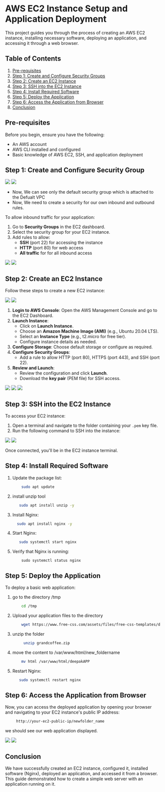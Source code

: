 # AWS EC2 Instance Setup and Application Deployment

This project guides you through the process of creating an AWS EC2 instance, installing necessary software, deploying an application, and accessing it through a web browser.

## Table of Contents
1. [Pre-requisites](#pre-requisites)
2. [Step 1: Create and Configure Security Groups](#step-1-configure-security-groups)
2. [Step 2: Create an EC2 Instance](#step-2-create-an-ec2-instance)
4. [Step 3: SSH into the EC2 Instance](#step-3-ssh-into-the-ec2-instance)
5. [Step 4: Install Required Software](#step-4-install-required-software)
6. [Step 5: Deploy the Application](#step-5-deploy-the-application)
7. [Step 6: Access the Application from Browser](#step-6-access-the-application-from-browser)
8. [Conclusion](#conclusion)

## Pre-requisites

Before you begin, ensure you have the following:
- An AWS account
- AWS CLI installed and configured
- Basic knowledge of AWS EC2, SSH, and application deployment

## Step 1: Create and Configure Security Group
  ![](Images/3.png)
  ![](Images/4.png)

- Now, We can see only the default security group which is attached to the Defualt VPC
- Now, We need to create a security for our own inbound and outbound rules.



To allow inbound traffic for your application:

1. Go to **Security Groups** in the EC2 dashboard.
2. Select the security group for your EC2 instance.
3. Add rules to allow:
   - **SSH** (port 22) for accessing the instance
   - **HTTP** (port 80) for web access
   - **All traffic** for for all inbound access

![](Images/5.png)
![](Images/6.png)
  


## Step 2: Create an EC2 Instance

Follow these steps to create a new EC2 instance:

![](Images/1.png)
![](Images/2.png)


1. **Login to AWS Console**: Open the AWS Management Console and go to the EC2 Dashboard.
2. **Launch Instance**:
   - Click on **Launch Instance**.
   - Choose an **Amazon Machine Image (AMI)** (e.g., Ubuntu 20.04 LTS).
   - Select an **Instance Type** (e.g., t2.micro for free tier).
   - Configure instance details as needed.
3. **Configure Storage**: Choose default storage or configure as required.
4. **Configure Security Groups**:
   - Add a rule to allow HTTP (port 80), HTTPS (port 443), and SSH (port 22).
5. **Review and Launch**:
   - Review the configuration and click **Launch**.
   - Download the **key pair** (PEM file) for SSH access.


![](Images/7.png)
![](Images/8.png)
![](Images/11.png)

## Step 3: SSH into the EC2 Instance

To access your EC2 instance:

1. Open a terminal and navigate to the folder containing your `.pem` key file.
2. Run the following command to SSH into the instance:


![](Images/10.png)
![](Images/9.png)


Once connected, you'll be in the EC2 instance terminal.

## Step 4: Install Required Software


1. Update the package list:

     ```bash
         sudo apt update
    ```

2. install unzip tool
  
    ```bash
       sudo apt install unzip -y
    ```
  
3. Install Nginx:

    ```bash
      sudo apt install nginx -y
    ```
4. Start Nginx:

    ```bash
       sudo systemctl start nginx
    ```
5. Verify that Nginx is running:

    ```
        sudo systemctl status nginx
    ```

## Step 5: Deploy the Application

To deploy a basic web application:

1. go to the directory /tmp

    ```bash
        cd /tmp
    ```
2. Upload your application files to the directory
    ```bash
        wget https://www.free-css.com/assets/files/free-css-templates/download/page292/grandcoffee.zip
    ```

3. unzip the folder

    ```bash
         unzip grandcoffee.zip 
    ```

4. move the content to /var/www/html/new_foldername

    ```bash
        mv html /var/www/html/deepakAPP
    ```
  

5. Restart Nginx:

  
    ```bash
       sudo systemctl restart nginx
    ```

## Step 6: Access the Application from Browser
 Now, you can access the deployed application by opening your browser and navigating to your EC2 instance's public IP address:
   ```bash
        http://your-ec2-public-ip/newfolder_name
   ```
we should see our web application displayed.

![](Images/12.png)
![](Images/13.png)


## Conclusion

We have successfully created an EC2 instance, configured it, installed software (Nginx), deployed an application, and accessed it from a browser. This guide demonstrated how to create a simple web server with an application running on it.



